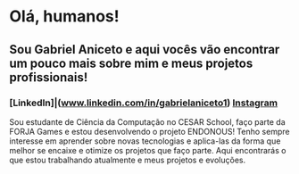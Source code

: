 # Olá, humanos!
## Sou **Gabriel Aniceto** e aqui vocês vão encontrar um pouco mais sobre mim e meus projetos profissionais!
### [LinkedIn]|(www.linkedin.com/in/gabrielaniceto1) [Instagram](https://www.instagram.com/aniceto.gabriel/)
  Sou estudante de Ciência da Computação no CESAR School, faço parte da FORJA Games e 
  estou desenvolvendo o projeto ENDONOUS!
  Tenho sempre interesse em aprender sobre novas tecnologias e aplica-las da forma que melhor se encaixe e otimize
  os projetos que faço parte.
  Aqui encontrarás o que estou trabalhando atualmente e meus projetos e evoluções.